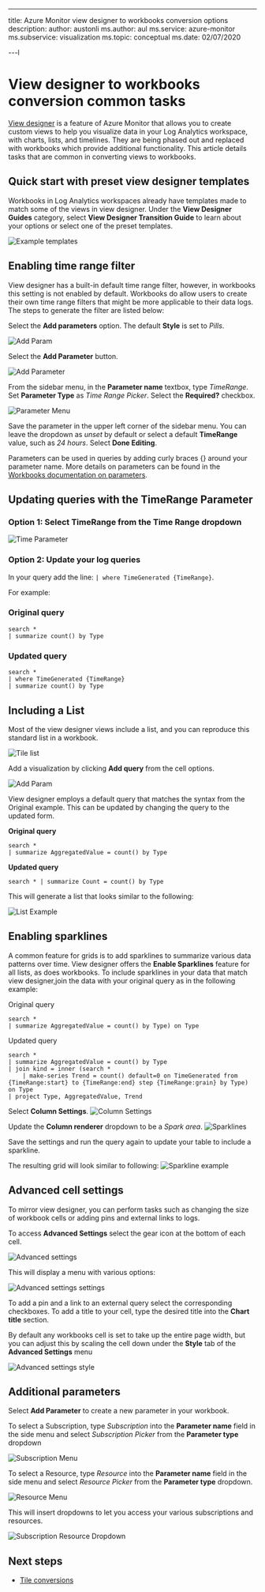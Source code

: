 ---
title: Azure Monitor view designer to workbooks conversion options
description: 
author: austonli
ms.author: aul
ms.service: azure-monitor
ms.subservice: visualization
ms.topic: conceptual
ms.date: 02/07/2020

---l

# View designer to workbooks conversion common tasks
[View designer](view-designer.md) is a feature of Azure Monitor that allows you to create custom views to help you visualize data in your Log Analytics workspace, with charts, lists, and timelines. They are being phased out and replaced with workbooks which provide additional functionality. This article details tasks that are common in converting views to workbooks.


## Quick start with preset view designer templates

Workbooks in Log Analytics workspaces already have templates made to match some of the views in view designer. Under the **View Designer Guides** category, select **View Designer Transition Guide** to learn about your options or select one of the preset templates.

![Example templates](media/view-designer-conversion-steps/templates.png)

## Enabling time range filter
View designer has a built-in default time range filter, however, in workbooks this setting is not enabled by default. Workbooks do allow users to create their own time range filters that might be more applicable to their data logs. The steps to generate the filter are listed below:

Select the **Add parameters** option. The default **Style** is set to *Pills*.

![Add Param](media/view-designer-conversion-steps/add-param.png)

 Select the **Add Parameter** button.

![Add Parameter](media/view-designer-conversion-steps/add-parameter.png)

From the sidebar menu, in the **Parameter name** textbox, type *TimeRange*. Set **Parameter Type** as *Time Range Picker*. Select the **Required?** checkbox.

![Parameter Menu](media/view-designer-conversion-steps/parameter-menu.png)

Save the parameter in the upper left corner of the sidebar menu. You can leave the dropdown as *unset* by default or select a default **TimeRange** value, such as *24 hours*. Select **Done Editing**.

Parameters can be used in queries by adding curly braces {} around your parameter name. More details on parameters can be found in the [Workbooks documentation on parameters](https://github.com/microsoft/Application-Insights-Workbooks/blob/master/Documentation/Parameters/Parameters.md).

## Updating queries with the TimeRange Parameter

### Option 1: Select TimeRange from the Time Range dropdown

![Time Parameter](media/view-designer-conversion-steps/time-parameter.png)

### Option 2: Update your log queries

In your query add the line: `| where TimeGenerated {TimeRange}`.

For example:

### Original query
```KQL
search * 
| summarize count() by Type
```

### Updated query
```KQL
search * 
| where TimeGenerated {TimeRange} 
| summarize count() by Type
```

## Including a List
Most of the view designer views include a list, and you can reproduce this standard list in a workbook.

![Tile list](media/view-designer-conversion-steps/tile-list.png)

Add a visualization by clicking **Add query** from the cell options.

![Add Param](media/view-designer-conversion-steps/add-param.png)

View designer employs a default query that matches the syntax from the Original example. This can be updated by changing the query to the updated form.

**Original query**
```KQL
search * 
| summarize AggregatedValue = count() by Type
```

**Updated query**
```KQL
search * | summarize Count = count() by Type
```

This will generate a list that looks similar to the following:

![List Example](media/view-designer-conversion-steps/list-example.png)

## Enabling sparklines
A common feature for grids is to add sparklines to summarize various data patterns over time. View designer offers the **Enable Sparklines** feature for all lists, as does workbooks. To include sparklines in your data that match view designer,join the data with your original query as in the following example:

Original query
```KQL
search *
| summarize AggregatedValue = count() by Type) on Type
```

Updated query
```KQL
search * 
| summarize AggregatedValue = count() by Type
| join kind = inner (search * 
    | make-series Trend = count() default=0 on TimeGenerated from {TimeRange:start} to {TimeRange:end} step {TimeRange:grain} by Type) on Type
| project Type, AggregatedValue, Trend
```

Select **Column Settings**.
![Column Settings](media/view-designer-conversion-steps/column-settings.png)

Update the **Column renderer** dropdown to be a *Spark area*.
![Sparklines](media/view-designer-conversion-steps/sparkline.png)

Save the settings and run the query again to update your table to include a sparkline.

The resulting grid will look similar to following:
![Sparkline example](media/view-designer-conversion-steps/sparkline-example.png)

## Advanced cell settings
To mirror view designer, you can perform tasks such as changing the size of workbook cells or adding pins and external links to logs.

To access **Advanced Settings** select the gear icon at the bottom of each cell.

![Advanced settings](media/view-designer-conversion-steps/advanced-settings.png)

This will display a menu with various options:

![Advanced settings settings](media/view-designer-conversion-steps/advanced-settings-settings.png)

To add a pin and a link to an external query select the corresponding checkboxes. To add a title to your cell, type the desired title into the **Chart title** section.

By default any workbooks cell is set to take up the entire page width, but you can adjust this by scaling the cell down under the **Style** tab of the **Advanced Settings** menu

![Advanced settings style](media/view-designer-conversion-steps/advanced-settings-style.png)

 
## Additional parameters
Select **Add Parameter** to create a new parameter in your workbook. 

To select a Subscription, type *Subscription* into the **Parameter name** field in the side menu and select *Subscription Picker* from the **Parameter type** dropdown

![Subscription Menu](media/view-designer-conversion-steps/subscription-filter.png)

To select a Resource, type *Resource* into the **Parameter name** field in the side menu and select *Resource Picker* from the **Parameter type** dropdown.

![Resource Menu](media/view-designer-conversion-steps/resource-filter.png)

This will insert dropdowns to let you access your various subscriptions and resources.

![Subscription Resource Dropdown](media/view-designer-conversion-steps/subscription-resource.png)


## Next steps
- [Tile conversions](view-designer-conversion-tiles.md)
